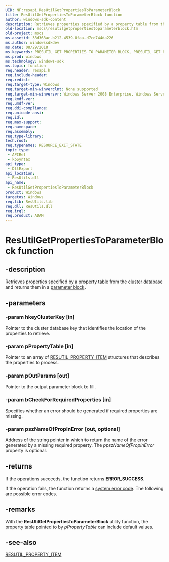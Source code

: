 ```yaml
---
UID: NF:resapi.ResUtilGetPropertiesToParameterBlock
title: ResUtilGetPropertiesToParameterBlock function
author: windows-sdk-content
description: Retrieves properties specified by a property table from the cluster database and returns them in a parameter block.
old-location: mscs\resutilgetpropertiestoparameterblock.htm
old-project: mscs
ms.assetid: 38d368ac-b212-4539-8faa-d7cd744da226
ms.author: windowssdkdev
ms.date: 08/29/2018
ms.keywords: PRESUTIL_GET_PROPERTIES_TO_PARAMETER_BLOCK, PRESUTIL_GET_PROPERTIES_TO_PARAMETER_BLOCK function [Failover Cluster], ResUtilGetPropertiesToParameterBlock, ResUtilGetPropertiesToParameterBlock function [Failover Cluster], _wolf_resutilgetpropertiestoparameterblock, mscs.resutilgetpropertiestoparameterblock, resapi/PRESUTIL_GET_PROPERTIES_TO_PARAMETER_BLOCK, resapi/ResUtilGetPropertiesToParameterBlock
ms.prod: windows
ms.technology: windows-sdk
ms.topic: function
req.header: resapi.h
req.include-header: 
req.redist: 
req.target-type: Windows
req.target-min-winverclnt: None supported
req.target-min-winversvr: Windows Server 2008 Enterprise, Windows Server 2008 Datacenter
req.kmdf-ver: 
req.umdf-ver: 
req.ddi-compliance: 
req.unicode-ansi: 
req.idl: 
req.max-support: 
req.namespace: 
req.assembly: 
req.type-library: 
tech.root: 
req.typenames: RESOURCE_EXIT_STATE
topic_type:
 - APIRef
 - kbSyntax
api_type:
 - DllExport
api_location:
 - ResUtils.dll
api_name:
 - ResUtilGetPropertiesToParameterBlock
product: Windows
targetos: Windows
req.lib: ResUtils.lib
req.dll: ResUtils.dll
req.irql: 
req.product: ADAM
---
```


# ResUtilGetPropertiesToParameterBlock function


## -description


Retrieves properties specified by a  <a href="https://msdn.microsoft.com/48591d73-606b-42b4-9711-4f7a84e9e971">property table</a> from the  <a href="https://msdn.microsoft.com/d2c1a9c0-7e87-4a3c-9a1a-7f1756f97804">cluster database</a> and returns them in a  <a href="https://msdn.microsoft.com/fd77397b-36dd-4a20-b3f4-7dbbee1fd787">parameter block</a>.


## -parameters




### -param hkeyClusterKey [in]

Pointer to the cluster database key that identifies the location of the properties to retrieve.


### -param pPropertyTable [in]

Pointer to an array of  <a href="https://msdn.microsoft.com/f65ee50f-59f7-44db-ad69-b29b3e693c7e">RESUTIL_PROPERTY_ITEM</a> structures that describes the properties to process.


### -param pOutParams [out]

Pointer to the output parameter block to fill.


### -param bCheckForRequiredProperties [in]

Specifies whether an error should be generated if required properties are missing.


### -param pszNameOfPropInError [out, optional]

Address of the string pointer in which to return the name of the error generated by a missing required property. The <i>ppszNameOfPropInError</i> property is optional.


## -returns



If the operations succeeds, the function returns <b>ERROR_SUCCESS</b>.

If the operation fails, 
the function returns a <a href="https://msdn.microsoft.com/4a3a8feb-a05f-4614-8f04-1f507da7e5b7">system error code</a>. The following are possible error codes.




## -remarks



With the  <b>ResUtilGetPropertiesToParameterBlock</b> utility function, the property table pointed to by <i>pPropertyTable</i> can include default values.




## -see-also




<a href="https://msdn.microsoft.com/f65ee50f-59f7-44db-ad69-b29b3e693c7e">RESUTIL_PROPERTY_ITEM</a>
 

 

